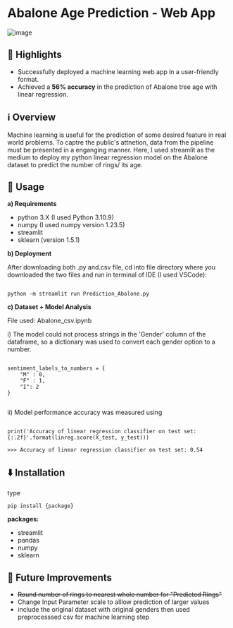 # Abalone Age Prediction - Web App

![image](https://github.com/user-attachments/assets/efad605c-5df4-41b3-bae3-cc54e7a5605d)


## 🌟 Highlights

* Successfully deployed a machine learning web app in a user-friendly format.
* Achieved a **56% accuracy** in the prediction of Abalone tree age with linear regression.

## ℹ️ Overview

Machine learning is useful for the prediction of some desired feature in real world problems. To captre the public's attnetion, data from the pipeline must be presented in a enganging manner. Here, I used streamlit as the medium to deploy my python linear regression model on the Abalone dataset to predict the number of rings/ its age.

## 🚀 Usage

**a) Requirements**
* python 3.X (I used Python 3.10.9)
* numpy (I used numpy version 1.23.5)
* streamlit
* sklearn (version 1.5.1)

**b) Deployment**

After downloading both .py and.csv file, cd into file directory where you downloaded the two files and run in terminal of IDE (I used VSCode):

```

python -m streamlit run Prediction_Abalone.py

```
**c) Dataset + Model Analysis**

File used: Abalone_csv.ipynb

  i) The model could not process strings in the 'Gender' column of the dataframe, so a dictionary was used to convert each gender option to a number.

```

sentiment_labels_to_numbers = {
    "M" : 0,
    "F" : 1,
    "I": 2
}


```

  ii) Model performance accuracy was measured using

```

print('Accuracy of linear regression classifier on test set: {:.2f}'.format(linreg.score(X_test, y_test)))

>>> Accuracy of linear regression classifier on test set: 0.54

```


## ⬇️ Installation

type 
```
pip install {package}
```

**packages:**

* streamlit
* pandas
* numpy
* sklearn


## 💭 Future Improvements

* ~~Round number of rings to nearest whole number for "Predicted Rings"~~
* Change Input Parameter scale to alllow prediction of larger values
* include the original dataset with original genders then used preprocesssed csv for machine learning step


